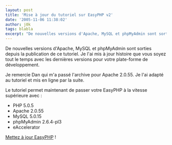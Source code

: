 ```yaml
---
layout: post
title: 'Mise à jour du tutoriel sur EasyPHP v2'
date: '2005-11-06 11:38:02'
author: j0k
tags: blabla
excerpt: "De nouvelles versions d'Apache, MySQL et phpMyAdmin sont sorties depuis la publication de ce tutoriel.   Je l'ai mis à jour histoire que vous soyez tout le temps avec les dernières versions pour votre plate-forme de développement.  \n  \nJe remercie Dan qui m'a passé l'archive pour Apache 2.0.55. Je l'ai adapté au tutoriel et mis en ligne par la suite.  \n  …"
---
```


De nouvelles versions d'Apache, MySQL et phpMyAdmin sont sorties depuis la publication de ce tutoriel.   Je l'ai mis à jour histoire que vous soyez tout le temps avec les dernières versions pour votre plate-forme de développement.

Je remercie Dan qui m'a passé l'archive pour Apache 2.0.55. Je l'ai adapté au tutoriel et mis en ligne par la suite.

Le tutoriel permet maintenant de passer votre EasyPHP à la vitesse supérieure avec :
* PHP 5.0.5
* Apache 2.0.55
* MySQL 5.0.15
* phpMyAdmin 2.6.4-pl3
* eAccelerator

[Mettez à jour EasyPHP](http://www.j0k3r.net/articles-mettre-a-jour-easyphp-v2-7.html) !
